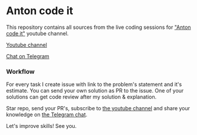 # Anton code it

This repository contains all sources from the live coding sessions for ["Anton code it"](http://bit.ly/antoncodeit-youtube) youtube channel.

[Youtube channel](http://bit.ly/antoncodeit-youtube)

[Chat on Telegram](https://t.me/antoncodeit)

### Workflow

For every task I create issue with link to the problem's statement and it's estimate. You can send your own solution as PR to the issue. One of your solutions can get code review after my solution & explanation. 

Star repo, send your PR's, subscribe to [the youtube channel](http://bit.ly/antoncodeit-youtube) and share your knowledge on [the Telegram chat](http://bit.ly/antoncodeit-chat).

Let's improve skills! See you.